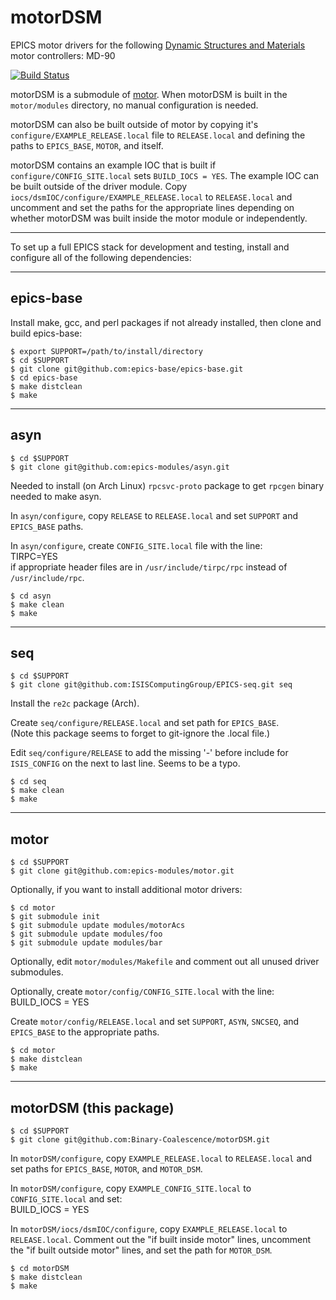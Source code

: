 motorDSM
==========

EPICS motor drivers for the following [Dynamic Structures and
Materials](https://www.dynamic-structures.com/) motor controllers: MD-90

[![Build Status](https://github.com/Binary-Coalescence/motorDSM/actions/workflows/ci-scripts-build.yml/badge.svg)](https://github.com/Binary-Coalescence/motorDSM/actions/workflows/ci-scripts-build.yml)

motorDSM is a submodule of [motor](https://github.com/epics-modules/motor).
When motorDSM is built in the ``motor/modules`` directory, no manual
configuration is needed.

motorDSM can also be built outside of motor by copying it's ``configure/EXAMPLE_RELEASE.local`` file to ``RELEASE.local`` and defining the paths to ``EPICS_BASE``, ``MOTOR``, and itself.

motorDSM contains an example IOC that is built if ``configure/CONFIG_SITE.local`` sets ``BUILD_IOCS = YES``.  The example IOC can be built outside of the driver module.  Copy ``iocs/dsmIOC/configure/EXAMPLE_RELEASE.local`` to ``RELEASE.local`` and uncomment and set the paths for the appropriate lines depending on whether motorDSM was built inside the motor module or independently.

------------------------

To set up a full EPICS stack for development and testing, install and configure
all of the following dependencies:

------------------------
epics-base
------------------------

Install make, gcc, and perl packages if not already installed, then clone and
build epics-base:

    $ export SUPPORT=/path/to/install/directory
    $ cd $SUPPORT
    $ git clone git@github.com:epics-base/epics-base.git
    $ cd epics-base
    $ make distclean
    $ make


------------------------
asyn
------------------------

    $ cd $SUPPORT
    $ git clone git@github.com:epics-modules/asyn.git

Needed to install (on Arch Linux) ``rpcsvc-proto`` package to get ``rpcgen``
binary needed to make asyn.

In ``asyn/configure``, copy ``RELEASE`` to ``RELEASE.local`` and set ``SUPPORT``
and ``EPICS_BASE`` paths.

In ``asyn/configure``, create ``CONFIG_SITE.local`` file with the line:  
	TIRPC=YES  
if appropriate header files are in ``/usr/include/tirpc/rpc`` instead
of ``/usr/include/rpc``.

    $ cd asyn
    $ make clean
    $ make


------------------------
seq
------------------------

    $ cd $SUPPORT
    $ git clone git@github.com:ISISComputingGroup/EPICS-seq.git seq

Install the ``re2c`` package (Arch).

Create ``seq/configure/RELEASE.local`` and set path for ``EPICS_BASE``.  
(Note this package seems to forget to git-ignore the .local file.)

Edit ``seq/configure/RELEASE`` to add the missing '-' before include for ``ISIS_CONFIG``
on the next to last line.  Seems to be a typo.

    $ cd seq
    $ make clean
    $ make


------------------------
motor
------------------------

    $ cd $SUPPORT
    $ git clone git@github.com:epics-modules/motor.git

Optionally, if you want to install additional motor drivers:

    $ cd motor
    $ git submodule init
    $ git submodule update modules/motorAcs
    $ git submodule update modules/foo
    $ git submodule update modules/bar

Optionally, edit ``motor/modules/Makefile`` and comment out all unused driver
submodules.

Optionally, create ``motor/config/CONFIG_SITE.local`` with the line:  
	BUILD_IOCS = YES

Create ``motor/config/RELEASE.local`` and set ``SUPPORT``, ``ASYN``, ``SNCSEQ``,
and ``EPICS_BASE`` to the appropriate paths.

    $ cd motor
    $ make distclean
    $ make


------------------------
motorDSM (this package)
------------------------

    $ cd $SUPPORT
    $ git clone git@github.com:Binary-Coalescence/motorDSM.git

In ``motorDSM/configure``, copy ``EXAMPLE_RELEASE.local`` to ``RELEASE.local``
and set paths for ``EPICS_BASE``, ``MOTOR``, and ``MOTOR_DSM``.

In ``motorDSM/configure``, copy ``EXAMPLE_CONFIG_SITE.local``
to ``CONFIG_SITE.local`` and set:  
	BUILD_IOCS = YES

In ``motorDSM/iocs/dsmIOC/configure``, copy ``EXAMPLE_RELEASE.local`` to
``RELEASE.local``.  Comment out the "if built inside motor" lines, uncomment the
"if built outside motor" lines, and set the path for ``MOTOR_DSM``.

    $ cd motorDSM
    $ make distclean
    $ make
